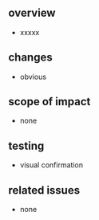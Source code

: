 ## overview
<!-- [概要] このセクションでは、このPRの目的と概要を簡潔に説明してください。-->
- xxxxx

## changes
<!-- [変更点] このセクションでは、具体的な変更点や修正箇所を箇条書きでリストアップしてください。-->
- obvious

## scope of impact
<!-- [影響範囲] このセクションでは、このPRが影響を及ぼす範囲や他の機能への影響を説明してください。-->
- none

## testing
<!-- [テスト] このセクションでは、このPRに関連するテストケースやテスト方法を記載してください。-->
- visual confirmation

## related issues
<!-- [関連Issue] このセクションでは、このPRが関連するIssueやタスクをリンクしてください。-->
- none